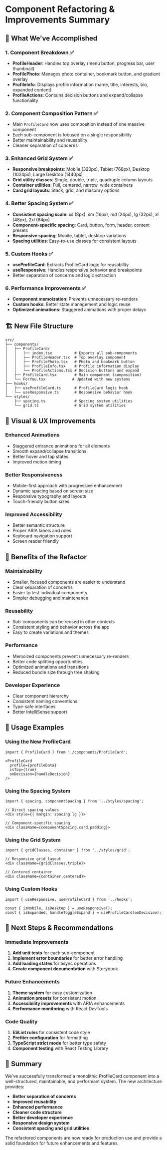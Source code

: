 # Component Refactoring & Improvements Summary

## 🎯 **What We've Accomplished**

### **1. Component Breakdown ✅**
- **ProfileHeader**: Handles top overlay (menu button, progress bar, user thumbnail)
- **ProfilePhoto**: Manages photo container, bookmark button, and gradient overlay
- **ProfileInfo**: Displays profile information (name, title, interests, bio, expanded content)
- **ProfileActions**: Contains decision buttons and expand/collapse functionality

### **2. Component Composition Pattern ✅**
- Main `ProfileCard` now uses composition instead of one massive component
- Each sub-component is focused on a single responsibility
- Better maintainability and reusability
- Cleaner separation of concerns

### **3. Enhanced Grid System ✅**
- **Responsive breakpoints**: Mobile (320px), Tablet (768px), Desktop (1024px), Large Desktop (1440px)
- **Grid utility classes**: Single, double, triple, quadruple column layouts
- **Container utilities**: Full, centered, narrow, wide containers
- **Card grid layouts**: Stack, grid, and masonry options

### **4. Better Spacing System ✅**
- **Consistent spacing scale**: xs (8px), sm (16px), md (24px), lg (32px), xl (48px), 2xl (64px)
- **Component-specific spacing**: Card, button, form, header, content presets
- **Responsive spacing**: Mobile, tablet, desktop variations
- **Spacing utilities**: Easy-to-use classes for consistent layouts

### **5. Custom Hooks ✅**
- **useProfileCard**: Extracts ProfileCard logic for reusability
- **useResponsive**: Handles responsive behavior and breakpoints
- Better separation of concerns and logic extraction

### **6. Performance Improvements ✅**
- **Component memoization**: Prevents unnecessary re-renders
- **Custom hooks**: Better state management and logic reuse
- **Optimized animations**: Staggered animations with proper delays

## 🏗️ **New File Structure**

```
src/
├── components/
│   ├── ProfileCard/
│   │   ├── index.tsx          # Exports all sub-components
│   │   ├── ProfileHeader.tsx  # Top overlay component
│   │   ├── ProfilePhoto.tsx   # Photo and bookmark button
│   │   ├── ProfileInfo.tsx    # Profile information display
│   │   └── ProfileActions.tsx # Decision buttons and expand
│   ├── ProfileCard.tsx        # Main component (composition)
│   └── ForYou.tsx            # Updated with new systems
├── hooks/
│   ├── useProfileCard.ts      # ProfileCard logic hook
│   └── useResponsive.ts       # Responsive behavior hook
└── styles/
    ├── spacing.ts             # Spacing system utilities
    └── grid.ts                # Grid system utilities
```

## 🎨 **Visual & UX Improvements**

### **Enhanced Animations**
- Staggered entrance animations for all elements
- Smooth expand/collapse transitions
- Better hover and tap states
- Improved motion timing

### **Better Responsiveness**
- Mobile-first approach with progressive enhancement
- Dynamic spacing based on screen size
- Responsive typography and layouts
- Touch-friendly button sizes

### **Improved Accessibility**
- Better semantic structure
- Proper ARIA labels and roles
- Keyboard navigation support
- Screen reader friendly

## 🚀 **Benefits of the Refactor**

### **Maintainability**
- Smaller, focused components are easier to understand
- Clear separation of concerns
- Easier to test individual components
- Simpler debugging and maintenance

### **Reusability**
- Sub-components can be reused in other contexts
- Consistent styling and behavior across the app
- Easy to create variations and themes

### **Performance**
- Memoized components prevent unnecessary re-renders
- Better code splitting opportunities
- Optimized animations and transitions
- Reduced bundle size through tree shaking

### **Developer Experience**
- Clear component hierarchy
- Consistent naming conventions
- Type-safe interfaces
- Better IntelliSense support

## 🔧 **Usage Examples**

### **Using the New ProfileCard**
```tsx
import { ProfileCard } from './components/ProfileCard';

<ProfileCard 
  profile={profileData}
  isTop={true}
  onDecision={handleDecision}
/>
```

### **Using the Spacing System**
```tsx
import { spacing, componentSpacing } from '../styles/spacing';

// Direct spacing values
<div style={{ margin: spacing.lg }}>

// Component-specific spacing
<div className={componentSpacing.card.padding}>
```

### **Using the Grid System**
```tsx
import { gridClasses, container } from '../styles/grid';

// Responsive grid layout
<div className={gridClasses.triple}>

// Centered container
<div className={container.centered}>
```

### **Using Custom Hooks**
```tsx
import { useResponsive, useProfileCard } from '../hooks';

const { isMobile, isDesktop } = useResponsive();
const { isExpanded, handleToggleExpand } = useProfileCard(onDecision);
```

## 🎯 **Next Steps & Recommendations**

### **Immediate Improvements**
1. **Add unit tests** for each sub-component
2. **Implement error boundaries** for better error handling
3. **Add loading states** for async operations
4. **Create component documentation** with Storybook

### **Future Enhancements**
1. **Theme system** for easy customization
2. **Animation presets** for consistent motion
3. **Accessibility improvements** with ARIA enhancements
4. **Performance monitoring** with React DevTools

### **Code Quality**
1. **ESLint rules** for consistent code style
2. **Prettier configuration** for formatting
3. **TypeScript strict mode** for better type safety
4. **Component testing** with React Testing Library

## 🎉 **Summary**

We've successfully transformed a monolithic ProfileCard component into a well-structured, maintainable, and performant system. The new architecture provides:

- **Better separation of concerns**
- **Improved reusability**
- **Enhanced performance**
- **Cleaner code structure**
- **Better developer experience**
- **Responsive design system**
- **Consistent spacing and grid utilities**

The refactored components are now ready for production use and provide a solid foundation for future enhancements and features.
